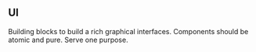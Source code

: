 ## UI

Building blocks to build a rich graphical interfaces. Components should be atomic and pure. Serve one purpose.
